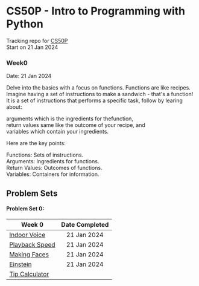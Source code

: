 # CS50P - Intro to Programming with Python
Tracking repo for [CS50P](https://cs50.harvard.edu/python/2022/)\
Start on 21 Jan 2024

### Week0
Date: 21 Jan 2024

Delve into the basics with a focus on functions. Functions are like recipes. Imagine having a set of instructions to make a sandwich - that's a function! 
It is a set of instructions that performs a specific task, follow by learing about:

arguments which is the ingredients for thefunction,\
return values same like the outcome of your recipe, and \
variables which contain your ingredients.

Here are the key points:

Functions: Sets of instructions.\
Arguments: Ingredients for functions.\
Return Values: Outcomes of functions.\
Variables: Containers for information.

## Problem Sets  

#### Problem Set 0:

|   Week 0                                                                |  Date Completed  |
| ------------------------------------------------------------------------| :---------------:|
| [Indoor Voice](https://cs50.harvard.edu/python/2022/psets/0/indoor/)    |  21 Jan 2024     |
| [Playback Speed](https://cs50.harvard.edu/python/2022/psets/0/playback/)|  21 Jan 2024     |
| [Making Faces](https://cs50.harvard.edu/python/2022/psets/0/faces/)     |  21 Jan 2024     |
| [Einstein](https://cs50.harvard.edu/python/2022/psets/0/einstein/)      |  21 Jan 2024     |
| [Tip Calculator](https://cs50.harvard.edu/python/2022/psets/0/tip/)     |                  |

 
